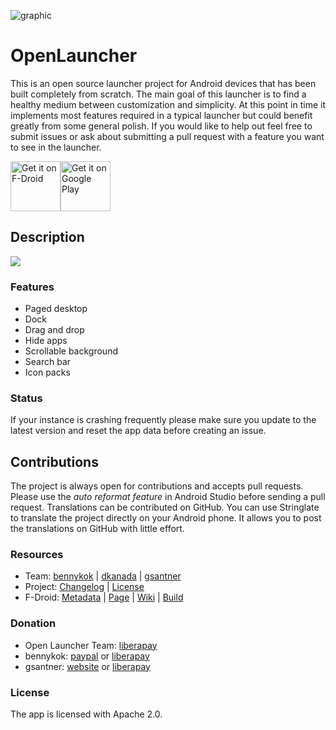 ![graphic](https://raw.githubusercontent.com/OpenLauncherTeam/openlauncher/master/metadata/en-US/featureGraphic.png)

# OpenLauncher

This is an open source launcher project for Android devices that has been built completely from scratch. The main goal of this launcher is to find a healthy medium between customization and simplicity. At this point in time it implements most features required in a typical launcher but could benefit greatly from some general polish. If you would like to help out feel free to submit issues or ask about submitting a pull request with a feature you want to see in the launcher.

<div style="display:flex;">
<a href="https://f-droid.org/repository/browse/?fdid=com.benny.openlauncher">
    <img height="80" alt="Get it on F-Droid" src="https://f-droid.org/badge/get-it-on.png">
</a>
<a href="https://play.google.com/store/apps/details?id=com.benny.openlauncher">
    <img height="80" alt="Get it on Google Play" src="https://play.google.com/intl/en_us/badges/images/generic/en_badge_web_generic.png" />
</a>
</div>

## Description

<div style="display:flex;">
    <img src="https://raw.githubusercontent.com/OpenLauncherTeam/openlauncher/master/metadata/en-US/screenshots.png">
</div>

### Features

  * Paged desktop
  * Dock
  * Drag and drop
  * Hide apps
  * Scrollable background
  * Search bar
  * Icon packs

### Status

If your instance is crashing frequently please make sure you update to the latest version and reset the app data before creating an issue.

## Contributions

The project is always open for contributions and accepts pull requests. Please use the _auto reformat feature_ in Android Studio before sending a pull request. Translations can be contributed on GitHub. You can use Stringlate to translate the project directly on your Android phone. It allows you to post the translations on GitHub with little effort.

### Resources

  * Team: [bennykok](https://github.com/BennyKok) | [dkanada](https://github.com/dkanada) | [gsantner](https://gsantner.net/supportme?source=readme&project=openlauncher)
  * Project: [Changelog](/CHANGELOG.md) | [License](/LICENSE)
  * F-Droid: [Metadata](https://gitlab.com/fdroid/fdroiddata/blob/master/metadata/com.benny.openlauncher.txt) | [Page](https://f-droid.org/packages/com.benny.openlauncher/) | [Wiki](https://f-droid.org/wiki/page/com.benny.openlauncher) | [Build](https://f-droid.org/wiki/page/com.benny.openlauncher/lastbuild)
 
### Donation

  * Open Launcher Team: [liberapay](https://liberapay.com/OpenLauncherTeam/donate)
  * bennykok: [paypal](https://www.paypal.me/BennyKok) or [liberapay](https://liberapay.com/BennyKok/donate)
  * gsantner: [website](https://gsantner.net/supportme?source=readme&project=openlauncher) or [liberapay](https://liberapay.com/gsantner/donate)

### License

The app is licensed with Apache 2.0.
